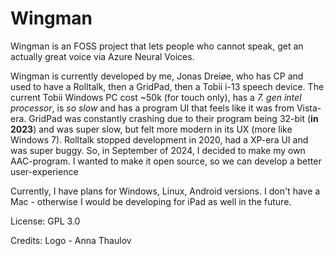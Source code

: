 # Wingman
Wingman is an FOSS project that lets people who cannot speak, get an actually great voice via Azure Neural Voices.

Wingman is currently developed by me, Jonas Dreiøe, who has CP and used to have a Rolltalk, then a GridPad, then a Tobii i-13 speech device.
The current Tobii Windows PC cost ~50k (for touch only), has a _7. gen intel processor_, is _so slow_ and has a program UI that feels like it was from Vista-era.
GridPad was constantly crashing due to their program being 32-bit (**in 2023**) and was super slow, but felt more modern in its UX (more like Windows 7).
Rolltalk stopped development in 2020, had a XP-era UI and was super buggy. So, in September of 2024, I decided to make my own AAC-program.
I wanted to make it open source, so we can develop a better user-experience

Currently, I have plans for Windows, Linux, Android versions. I don't have a Mac - otherwise I would be developing for iPad as well in the future.


License: GPL 3.0

Credits: 
Logo - Anna Thaulov
